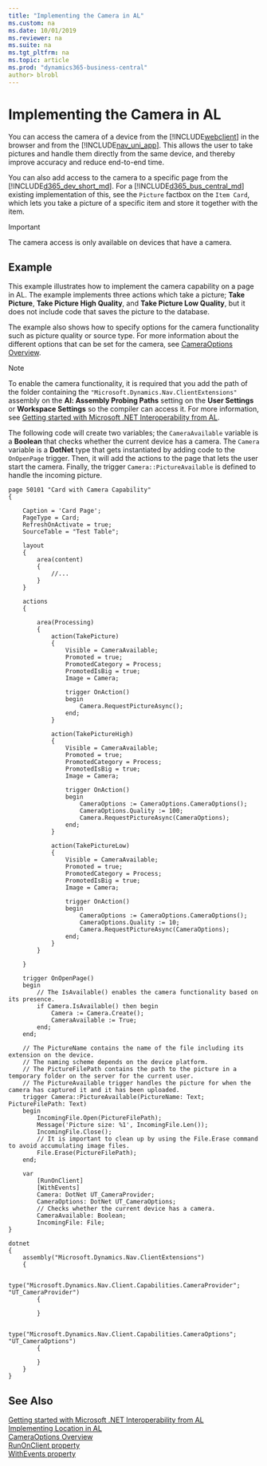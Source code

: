 ```yaml
---
title: "Implementing the Camera in AL"
ms.custom: na
ms.date: 10/01/2019
ms.reviewer: na
ms.suite: na
ms.tgt_pltfrm: na
ms.topic: article
ms.prod: "dynamics365-business-central"
author> blrobl
---
```


# Implementing the Camera in AL
You can access the camera of a device from the [!INCLUDE[webclient](includes/webclient.md)] in the browser and from the [!INCLUDE[nav_uni_app](includes/nav_uni_app_md.md)]. This allows the user to take pictures and handle them directly from the same device, and thereby improve accuracy and reduce end-to-end time. 

You can also add access to the camera to a specific page from the [!INCLUDE[d365_dev_short_md](includes/d365_dev_short_md.md)]. For a [!INCLUDE[d365_bus_central_md](includes/d365_bus_central_md.md)] existing implementation of this, see the `Picture` factbox on the `Item Card`, which lets you take a picture of a specific item and store it together with the item.  
  
> [!IMPORTANT]  
>  The camera access is only available on devices that have a camera. 

## Example

This example illustrates how to implement the camera capability on a page in AL. The example implements three actions which take a picture;  **Take Picture**, **Take Picture High Quality**, and **Take Picture Low Quality**, but it does not include code that saves the picture to the database.

The example also shows how to specify options for the camera functionality such as picture quality or source type. For more information about the different options that can be set for the camera, see [CameraOptions Overview](devenv-Camera-options.md). 

> [!NOTE]
> To enable the camera functionality, it is required that you add the path of the folder containing the `"Microsoft.Dynamics.Nav.ClientExtensions"` assembly on the **Al: Assembly Probing Paths** setting on the **User Settings** or **Workspace Settings** so the compiler can access it. For more information, see [Getting started with Microsoft .NET Interoperability from AL](devenv-get-started-call-dotnet-from-al.md).

The following code will create two variables; the `CameraAvailable` variable is a **Boolean** that checks whether the current device has a camera. The `Camera` variable is a **DotNet** type that gets instantiated by adding code to the `OnOpenPage` trigger. Then, it will add the actions to the page that lets the user start the camera. Finally, the trigger `Camera::PictureAvailable` is defined to handle the incoming picture.  

```
page 50101 "Card with Camera Capability"
{

    Caption = 'Card Page';
    PageType = Card;
    RefreshOnActivate = true;
    SourceTable = "Test Table";

    layout
    {
        area(content)
        {
            //...
        }
    }

    actions
    {
        
        area(Processing)
        {
            action(TakePicture)
            {
                Visible = CameraAvailable;
                Promoted = true;
                PromotedCategory = Process;
                PromotedIsBig = true;
                Image = Camera;

                trigger OnAction()
                begin
                    Camera.RequestPictureAsync();
                end;
            }

            action(TakePictureHigh)
            {
                Visible = CameraAvailable;
                Promoted = true;
                PromotedCategory = Process;
                PromotedIsBig = true;
                Image = Camera;

                trigger OnAction()
                begin
                    CameraOptions := CameraOptions.CameraOptions();
                    CameraOptions.Quality := 100;
                    Camera.RequestPictureAsync(CameraOptions);
                end;
            }

            action(TakePictureLow)
            {
                Visible = CameraAvailable;
                Promoted = true;
                PromotedCategory = Process;
                PromotedIsBig = true;
                Image = Camera;

                trigger OnAction()
                begin
                    CameraOptions := CameraOptions.CameraOptions();
                    CameraOptions.Quality := 10;
                    Camera.RequestPictureAsync(CameraOptions);
                end;
            }
        }

    }

    trigger OnOpenPage()
    begin
        // The IsAvailable() enables the camera functionality based on its presence.
        if Camera.IsAvailable() then begin
            Camera := Camera.Create();
            CameraAvailable := True;
        end;
    end;

    // The PictureName contains the name of the file including its extension on the device. 
    // The naming scheme depends on the device platform. 
    // The PictureFilePath contains the path to the picture in a temporary folder on the server for the current user.
    // The PictureAvailable trigger handles the picture for when the camera has captured it and it has been uploaded.
    trigger Camera::PictureAvailable(PictureName: Text; PictureFilePath: Text) 
    begin
        IncomingFile.Open(PictureFilePath);
        Message('Picture size: %1', IncomingFile.Len());
        IncomingFile.Close();
        // It is important to clean up by using the File.Erase command to avoid accumulating image files.
        File.Erase(PictureFilePath);
    end;

    var
        [RunOnClient]
        [WithEvents]
        Camera: DotNet UT_CameraProvider;
        CameraOptions: DotNet UT_CameraOptions;
        // Checks whether the current device has a camera.
        CameraAvailable: Boolean;
        IncomingFile: File;
}

dotnet
{
    assembly("Microsoft.Dynamics.Nav.ClientExtensions")
    {

        type("Microsoft.Dynamics.Nav.Client.Capabilities.CameraProvider"; "UT_CameraProvider")
        {

        }

        type("Microsoft.Dynamics.Nav.Client.Capabilities.CameraOptions"; "UT_CameraOptions")
        {

        }
    }
}

```
  
## See Also  
[Getting started with Microsoft .NET Interoperability from AL](devenv-get-started-call-dotnet-from-al.md)  
[Implementing Location in AL](devenv-implement-location-al.md)  
[CameraOptions Overview](devenv-Camera-options.md)  
 [RunOnClient property](properties/devenv-runonclient-property.md)  
 [WithEvents property](properties/devenv-withevents-property.md) 